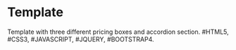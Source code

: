 # Template

Template with three different pricing boxes and accordion section. #HTML5, #CSS3, #JAVASCRIPT, #JQUERY, #BOOTSTRAP4. 
